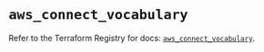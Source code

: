 # `aws_connect_vocabulary`

Refer to the Terraform Registry for docs: [`aws_connect_vocabulary`](https://registry.terraform.io/providers/hashicorp/aws/6.4.0/docs/resources/connect_vocabulary).
